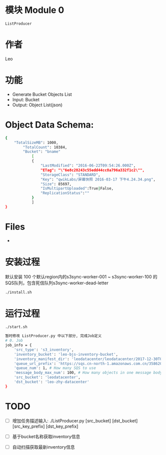 # 模块  Module 0
    ListProducer

# 作者
  Leo

# 功能
* Generate Bucket Objects List
* Input:
    Bucket
* Output:
    Object List(json)

# Object Data Schema:
```Bash
{
    "TotalSizeMB": 1000,
        "TotalCount": 10384,
        "Bucket": "bname"
            [
            {
                "LastModified": "2016-06-22T09:54:26.000Z",
                "ETag": "\"6e8c28243c55edd44cc8a796a332f1c2\"",
                "StorageClass": "STANDARD",
                "Key": "qwikLabs/屏幕快照 2016-03-17 下午4.24.34.png",
                "Size": 85697,
                "IsMultipartUploaded":True|False,
                "ReplicationStatus":""
            }
            ]
}

```

# Files
* 


# 安装过程
  默认安装 100 个默认region内的s3sync-worker-001 ~ s3sync-worker-100 的SQS队列，包含死信队列s3sync-worker-dead-letter
```Bash
./install.sh
```
# 运行过程
```Bash
./start.sh
```

```Bash
暂时修改 ListProducer.py 中以下部分, 完成Job定义
# 0. Job
job_info = {
    'src_type': 's3_inventory',
    'inventory_bucket': 'leo-bjs-inventory-bucket',
    'inventory_manifest_dir': 'leodatacenter/leodatacenter/2017-12-30T08-00Z/',
    'queue_url_prefix': 'https://sqs.cn-north-1.amazonaws.com.cn/358620020600/s3sync-worker',
    'queue_num': 1, # How many SQS to use
    'message_body_max_num': 100, # How many objects in one message body
    'src_bucket': 'leodatacenter',
    'dst_bucket': 'leo-zhy-datacenter'
}
```

# TODO
 - [ ] 增加任务描述输入: ./ListProducer.py [src_bucket] [dst_bucket] [src_key_prefix] [dst_key_prefix]
 - [ ] 基于bucket名称获取inventory信息
 - [ ] 自动扫描获取最新inventory信息



